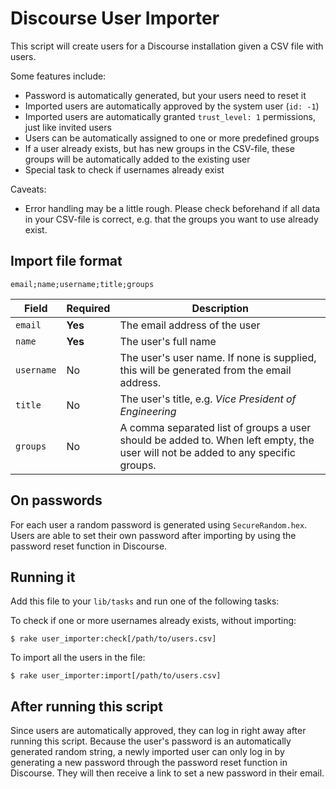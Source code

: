 # Discourse User Importer
This script will create users for a Discourse installation given a CSV file with
users.

Some features include:

* Password is automatically generated, but your users need to reset it
* Imported users are automatically approved by the system user (`id: -1`)
* Imported users are automatically granted `trust_level: 1` permissions, just like invited users
* Users can be automatically assigned to one or more predefined groups
* If a user already exists, but has new groups in the CSV-file, these groups will be automatically added to the existing user
* Special task to check if usernames already exist

Caveats:

* Error handling may be a little rough. Please check beforehand if all data in
  your CSV-file is correct, e.g. that the groups you want to use already exist.

## Import file format

    email;name;username;title;groups

Field      | Required | Description
-----------|----------|------------
`email`    | **Yes**  | The email address of the user
`name`     | **Yes**  | The user's full name
`username` | No       | The user's user name. If none is supplied, this will be generated from the email address.
`title`    | No       | The user's title, e.g. _Vice President of Engineering_
`groups`   | No       | A comma separated list of groups a user should be added to. When left empty, the user will not be added to any specific groups.

## On passwords
For each user a random password is generated using `SecureRandom.hex`. Users
are able to set their own password after importing by using the password reset
function in Discourse.

## Running it
Add this file to your `lib/tasks` and run one of the following tasks:

To check if one or more usernames already exists, without importing:

    $ rake user_importer:check[/path/to/users.csv]

To import all the users in the file:

    $ rake user_importer:import[/path/to/users.csv]

## After running this script
Since users are automatically approved, they can log in right away after running
this script. Because the user's password is an automatically generated random
string, a newly imported user can only log in by generating a new password
through the password reset function in Discourse. They will then receive a link
to set a new password in their email.
